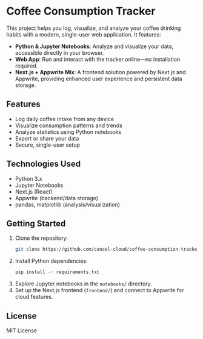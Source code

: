 # Coffee Consumption Tracker

This project helps you log, visualize, and analyze your coffee drinking habits with a modern, single-user web application. It features:

- **Python & Jupyter Notebooks**: Analyze and visualize your data, accessible directly in your browser.
- **Web App**: Run and interact with the tracker online—no installation required.
- **Next.js + Appwrite Mix**: A frontend solution powered by Next.js and Appwrite, providing enhanced user experience and persistent data storage.

## Features

- Log daily coffee intake from any device
- Visualize consumption patterns and trends
- Analyze statistics using Python notebooks
- Export or share your data
- Secure, single-user setup

## Technologies Used

- Python 3.x
- Jupyter Notebooks
- Next.js (React)
- Appwrite (backend/data storage)
- pandas, matplotlib (analysis/visualization)

## Getting Started

1. Clone the repository:
   ```bash
   git clone https://github.com/cancel-cloud/coffee-consumption-tracker.git
   ```
2. Install Python dependencies:
   ```bash
   pip install -r requirements.txt
   ```
3. Explore Jupyter notebooks in the `notebooks/` directory.
4. Set up the Next.js frontend (`frontend/`) and connect to Appwrite for cloud features.

## License

MIT License

